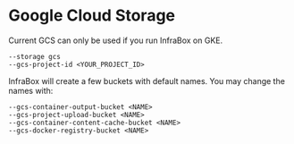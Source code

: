 # Google Cloud Storage
Current GCS can only be used if you run InfraBox on GKE.

    --storage gcs
    --gcs-project-id <YOUR_PROJECT_ID>

InfraBox will create a few buckets with default names. You may change the names with:

    --gcs-container-output-bucket <NAME>
    --gcs-project-upload-bucket <NAME>
    --gcs-container-content-cache-bucket <NAME>
    --gcs-docker-registry-bucket <NAME>
